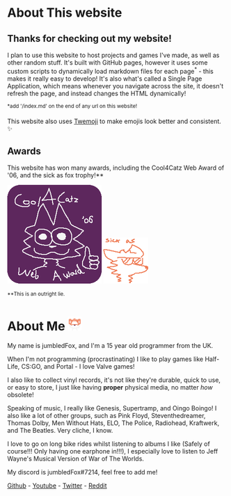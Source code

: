 # About This website
## Thanks for checking out my website!
I plan to use this website to host projects and games I've made, as well as other random stuff.
It's built with GitHub pages, however it uses some custom scripts to dynamically load markdown files for each page<sup><r>*</r></sup> - this makes it really easy to develop! It's also what's called a <r>Single Page Application</r>, which means whenever you navigate across the site, it doesn't refresh the page, and instead changes the HTML dynamically!

<sup><r>*add '/index.md' on the end of any url on this website!</r></sup>

This website also uses [Twemoji](https://twemoji.twitter.com/) to make emojis look better and consistent. ✨

## Awards
This website has won many awards, including the <r>Cool4Catz Web Award of '06</r>, and the <r>sick as fox</r> trophy!<r>**</r>

<imgrsm>![](awards/cool4catz.png) <imgrsm>![](awards/sickasfox.png)

<sup><r>**This is an outright lie.</r></sup>

<foxhr>

# About Me ![](/images/transparent.png)
My name is <r>jumbledFox</r>, and I'm a 15 year old programmer from the UK.

When I'm not programming (procrastinating) I like to play games like <r>Half-Life</r>, <r>CS:GO</r>, and <r>Portal</r> - I love Valve games!

I also like to collect vinyl records, it's not like they're durable, quick to use, or easy to store, I just like having __proper__ physical media, no matter _how_ obsolete!

Speaking of music, I really like <r>Genesis</r>, <r>Supertramp</r>, and <r>Oingo Boingo</r>! I also like a lot of other groups, such as Pink Floyd, Steventhedreamer, Thomas Dolby, Men Without Hats, ELO, The Police, Radiohead, Kraftwerk, and The Beatles. Very cliche, I know.

I love to go on long bike rides whilst listening to albums I like (Safely of course!!! Only having one earphone in!!!), I especially love to listen to <r>Jeff Wayne's Musical Version of War of The Worlds</r>.
<foxhr>

My discord is <r>jumbledFox#7214</r>, feel free to add me!

[Github](https://github.com/jumbledFox) - [Youtube](https://www.youtube.com/channel/UCT43846u33Nr688JELaGMmQ) - [Twitter](https://twitter.com/jumbledFox) - [Reddit](https://reddit.com/u/jumbledFox)